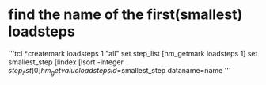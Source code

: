 # find the name of the first(smallest) loadsteps

'''tcl
*createmark loadsteps 1 "all"
set step_list [hm_getmark loadsteps 1]
set smallest_step [lindex [lsort -integer $step_list] 0]
hm_getvalue loadsteps id=$smallest_step dataname=name
'''
